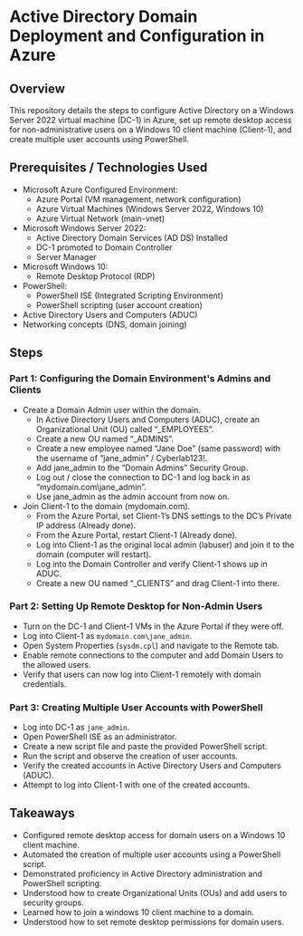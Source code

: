 # Active Directory Domain Deployment and Configuration in Azure

## Overview

This repository details the steps to configure Active Directory  on a Windows Server 2022 virtual machine (DC-1) in Azure, set up remote desktop access for non-administrative users on a Windows 10 client machine (Client-1), and create multiple user accounts using PowerShell.

## Prerequisites / Technologies Used

* Microsoft Azure Configured Environment:
    * Azure Portal (VM management, network configuration)
    * Azure Virtual Machines (Windows Server 2022, Windows 10)
    * Azure Virtual Network (main-vnet)
* Microsoft Windows Server 2022:
    * Active Directory Domain Services (AD DS) Installed
    * DC-1 promoted to Domain Controller
    * Server Manager
* Microsoft Windows 10:
    * Remote Desktop Protocol (RDP)
* PowerShell:
    * PowerShell ISE (Integrated Scripting Environment)
    * PowerShell scripting (user account creation)
* Active Directory Users and Computers (ADUC)
* Networking concepts (DNS, domain joining)

## Steps

### Part 1: Configuring the Domain Environment's Admins and Clients

* Create a Domain Admin user within the domain.
    * In Active Directory Users and Computers (ADUC), create an Organizational Unit (OU) called “\_EMPLOYEES”.
    * Create a new OU named “\_ADMINS”.
    * Create a new employee named “Jane Doe” (same password) with the username of “jane\_admin” / Cyberlab123!.
    * Add jane\_admin to the “Domain Admins” Security Group.
    * Log out / close the connection to DC-1 and log back in as “mydomain.com\jane\_admin”.
    * Use jane\_admin as the admin account from now on.
* Join Client-1 to the domain (mydomain.com).
    * From the Azure Portal, set Client-1’s DNS settings to the DC’s Private IP address (Already done).
    * From the Azure Portal, restart Client-1 (Already done).
    * Log into Client-1 as the original local admin (labuser) and join it to the domain (computer will restart).
    * Log into the Domain Controller and verify Client-1 shows up in ADUC.
    * Create a new OU named “\_CLIENTS” and drag Client-1 into there.

### Part 2: Setting Up Remote Desktop for Non-Admin Users

* Turn on the DC-1 and Client-1 VMs in the Azure Portal if they were off.
* Log into Client-1 as `mydomain.com\jane_admin`.
* Open System Properties (`sysdm.cpl`) and navigate to the Remote tab.
* Enable remote connections to the computer and add Domain Users to the allowed users.
* Verify that users can now log into Client-1 remotely with domain credentials.

### Part 3: Creating Multiple User Accounts with PowerShell

* Log into DC-1 as `jane_admin`.
* Open PowerShell ISE as an administrator.
* Create a new script file and paste the provided PowerShell script.
* Run the script and observe the creation of user accounts.
* Verify the created accounts in Active Directory Users and Computers (ADUC).
* Attempt to log into Client-1 with one of the created accounts.

## Takeaways

* Configured remote desktop access for domain users on a Windows 10 client machine.
* Automated the creation of multiple user accounts using a PowerShell script.
* Demonstrated proficiency in Active Directory administration and PowerShell scripting.
* Understood how to create Organizational Units (OUs) and add users to security groups.
* Learned how to join a windows 10 client machine to a domain.
* Understood how to set remote desktop permissions for domain users.

